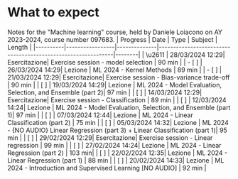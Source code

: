 # What to expect
Notes for the "Machine learning" course, held by Daniele Loiacono on AY 2023-2024, course number 097683.
| Progress | Date            | Type         | Subject                                                      | Length |
|----------|-----------------|--------------|--------------------------------------------------------------|--------|
| \u2611      | 28/03/2024 12:29| Esercitazione| Exercise session - model selection                          | 90 min |
| - [ ]      | 26/03/2024 14:29| Lezione      | ML 2024 - Kernel Methods                                     | 89 min |
| - [ ]      | 21/03/2024 12:29| Esercitazione| Exercise session - Bias-variance trade-off                   | 90 min |
| [ ]      | 19/03/2024 14:29| Lezione      | ML 2024 - Model Evaluation, Selection, and Ensemble (part 2)| 97 min |
| [ ]      | 14/03/2024 12:29| Esercitazione| Exercise session - Classification                            | 89 min |
| [ ]      | 12/03/2024 14:24| Lezione      | ML 2024 - Model Evaluation, Selection, and Ensemble (part 1)| 97 min |
| [ ]      | 07/03/2024 12:44| Lezione      | ML 2024 - Linear Classification (part 2)                    | 75 min |
| [ ]      | 05/03/2024 14:32| Lezione      | ML 2024 - {NO AUDIO} Linear Regression (part 3) + Linear Classification (part 1)| 95 min |
| [ ]      | 29/02/2024 12:29| Esercitazione| Exercise session - Linear regression                         | 99 min |
| [ ]      | 27/02/2024 14:24| Lezione      | ML 2024 - Linear Regression (part 2)                         | 103 min|
| [ ]      | 22/02/2024 12:35| Lezione      | ML 2024 - Linear Regression (part 1)                         | 88 min |
| [ ]      | 20/02/2024 14:33| Lezione      | ML 2024 - Introduction and Supervised Learning [NO AUDIO]    | 92 min |
